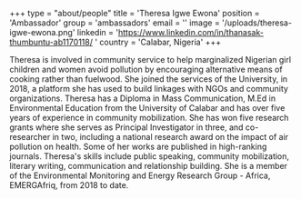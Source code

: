 +++
type = "about/people"
title = 'Theresa Igwe Ewona'
position = 'Ambassador'
group = 'ambassadors'
email = ''
image = '/uploads/theresa-igwe-ewona.png'
linkedin = 'https://www.linkedin.com/in/thanasak-thumbuntu-ab1170118/ '
country = 'Calabar, Nigeria'
+++

Theresa is involved in community service to help marginalized Nigerian girl children and women avoid pollution by encouraging alternative means of cooking rather than fuelwood. She joined the services of the University, in 2018, a platform she has used to build linkages with NGOs and community organizations. Theresa has a Diploma in Mass Communication, M.Ed in Environmental Education from the University of Calabar and has over five years of experience in community mobilization. She has won five research grants where she serves as Principal Investigator in three, and co-researcher in two, including a national research award on the impact of air pollution on health. Some of her works are published in high-ranking journals. Theresa's skills include public speaking, community mobilization, literary writing, communication and relationship building. She is a member of the Environmental Monitoring and Energy Research Group - Africa, EMERGAfriq, from 2018 to date.
